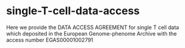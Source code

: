# single-T-cell-data-access
Here we provide the DATA ACCESS AGREEMENT for single T cell data which deposited in the European Genome-phenome Archive with the access number EGAS00001002791
